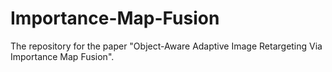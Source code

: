 # Importance-Map-Fusion
The repository for the paper "Object-Aware Adaptive Image Retargeting Via Importance Map Fusion".
